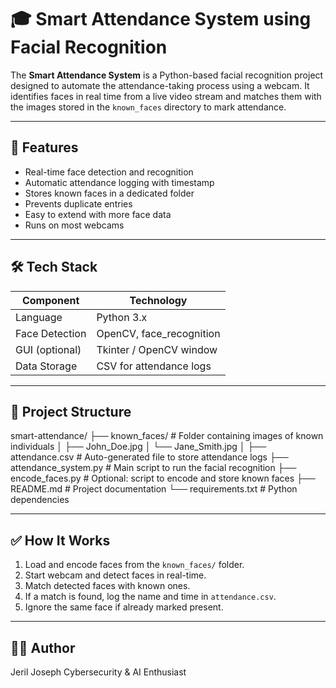# 🎓 Smart Attendance System using Facial Recognition

The **Smart Attendance System** is a Python-based facial recognition project designed to automate the attendance-taking process using a webcam. It identifies faces in real time from a live video stream and matches them with the images stored in the `known_faces` directory to mark attendance.

---

## 📌 Features

- Real-time face detection and recognition
- Automatic attendance logging with timestamp
- Stores known faces in a dedicated folder
- Prevents duplicate entries
- Easy to extend with more face data
- Runs on most webcams

---

## 🛠️ Tech Stack

| Component       | Technology                  |
|----------------|------------------------------|
| Language        | Python 3.x                   |
| Face Detection  | OpenCV, face_recognition     |
| GUI (optional)  | Tkinter / OpenCV window      |
| Data Storage    | CSV for attendance logs      |

---

## 📁 Project Structure

smart-attendance/
├── known_faces/ # Folder containing images of known individuals
│ ├── John_Doe.jpg
│ └── Jane_Smith.jpg
│
├── attendance.csv # Auto-generated file to store attendance logs
├── attendance_system.py # Main script to run the facial recognition
├── encode_faces.py # Optional: script to encode and store known faces
├── README.md # Project documentation
└── requirements.txt # Python dependencies


---

## ✅ How It Works

1. Load and encode faces from the `known_faces/` folder.
2. Start webcam and detect faces in real-time.
3. Match detected faces with known ones.
4. If a match is found, log the name and time in `attendance.csv`.
5. Ignore the same face if already marked present.

---

## 👨‍💻 Author
Jeril Joseph
Cybersecurity & AI Enthusiast
